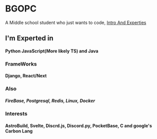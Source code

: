 ﻿# BGOPC
A Middle school student who just wants to code,
[Intro And Experties](https://bgopc.github.io)
## I'm Experted in

#### Python JavaScript(More likely TS) and Java

### FrameWorks
#### Django, React/Next

### Also
##### FireBase, Postgresql, Redis, Linux, Docker

### Interests
#### AstroBuild, Svelte, Discrd.js, Discord.py, PocketBase, C and google's Carbon Lang
